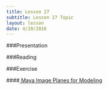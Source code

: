 ```yaml
---
title: Lesson 27
subtitle: Lesson 27 Topic
layout: lesson
date: 4/20/2016
---
```


###Presentation

###Reading

###Exercise

####<a href="/3d-digital-art-and-design--oer/exercises/maya-image-planes-for-modeling/maya-image-planes-for-modeling.html"><span class="exercise-title"> Maya Image Planes for Modeling</span></a>